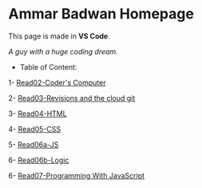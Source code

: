 # Ammar Badwan Homepage

This page is made in **VS Code**.

*A guy with a huge coding dream.*

* Table of Content:

1- [Read02-Coder's Computer](https://badwan95.github.io/learning-journal/read02)

2- [Read03-Revisions and the cloud git](https://badwan95.github.io/learning-journal/read03)

3- [Read04-HTML](https://badwan95.github.io/learning-journal/read04)

4- [Read05-CSS](https://badwan95.github.io/learning-journal/read05)

5- [Read06a-JS](https://badwan95.github.io/learning-journal/read06a)

6- [Read06b-Logic](https://badwan95.github.io/learning-journal/read06b)

6- [Read07-Programming With JavaScript](https://badwan95.github.io/learning-journal/read07)


